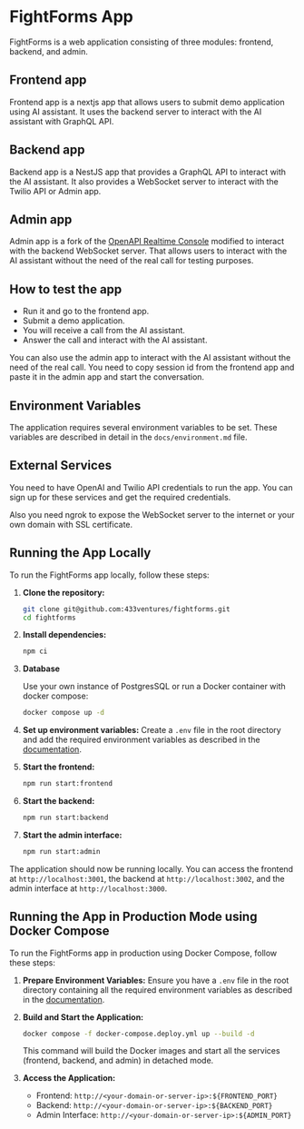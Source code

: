 # FightForms App

FightForms is a web application consisting of three modules: frontend, backend, and admin. 

## Frontend app

Frontend app is a nextjs app that allows users to submit demo application using AI assistant. 
It uses the backend server to interact with the AI assistant with GraphQL API.

## Backend app

Backend app is a NestJS app that provides a GraphQL API to interact with the AI assistant. 
It also provides a WebSocket server to interact with the Twilio API or Admin app.

## Admin app

Admin app is a fork of the [OpenAPI Realtime Console](https://github.com/openai/openai-realtime-console) 
modified to interact with the backend WebSocket server.
That allows users to interact with the AI assistant without the need of the real call for testing purposes.

## How to test the app

- Run it and go to the frontend app.
- Submit a demo application.
- You will receive a call from the AI assistant.
- Answer the call and interact with the AI assistant.

You can also use the admin app to interact with the AI assistant without the need of the real call. 
You need to copy session id from the frontend app and paste it in the admin app and start the conversation.

## Environment Variables

The application requires several environment variables to be set. 
These variables are described in detail in the `docs/environment.md` file.


## External Services

   You need to have OpenAI and Twilio API credentials to run the app.
   You can sign up for these services and get the required credentials.

   Also you need ngrok to expose the WebSocket server to the internet or your own domain with SSL certificate.

## Running the App Locally

To run the FightForms app locally, follow these steps:
   
1. **Clone the repository:**
   ```sh
   git clone git@github.com:433ventures/fightforms.git
   cd fightforms
   ```

2. **Install dependencies:**
   ```sh
   npm ci
   ```
3. **Database**

   Use your own instance of PostgresSQL or run a Docker container with docker compose:
   ```sh
   docker compose up -d
   ```

4. **Set up environment variables:**
   Create a `.env` file in the root directory and add the required environment variables as described in the [documentation](docs/environment.md).

   
5. **Start the frontend:**
   ```sh
   npm run start:frontend
   ```

6. **Start the backend:**
   ```sh
   npm run start:backend
   ```

7. **Start the admin interface:**
   ```sh
   npm run start:admin
   ```

The application should now be running locally. You can access the frontend at `http://localhost:3001`, the backend at `http://localhost:3002`, and the admin interface at `http://localhost:3000`.

## Running the App in Production Mode using Docker Compose

To run the FightForms app in production using Docker Compose, follow these steps:

1. **Prepare Environment Variables:**
   Ensure you have a `.env` file in the root directory containing all the required environment variables as described in
   the [documentation](docs/environment.md).


2. **Build and Start the Application:**
   ```sh
   docker compose -f docker-compose.deploy.yml up --build -d
   ```
   This command will build the Docker images and start all the services (frontend, backend, and admin) in detached mode.


3. **Access the Application:**
    - Frontend: `http://<your-domain-or-server-ip>:${FRONTEND_PORT}`
    - Backend: `http://<your-domain-or-server-ip>:${BACKEND_PORT}`
    - Admin Interface: `http://<your-domain-or-server-ip>:${ADMIN_PORT}`
